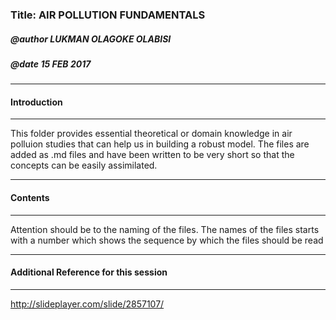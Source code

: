 
### Title:  AIR POLLUTION FUNDAMENTALS
##### @author LUKMAN OLAGOKE OLABISI
##### @date 15 FEB 2017


---------
#### Introduction
-----------
This folder provides essential theoretical or domain  knowledge in air polluion studies that can help us in building a robust model. The files are added as .md files and have been written to be very short so that the concepts can be easily assimilated.

---------
#### Contents
---------

<p>Attention should be to the naming of the files. The names of the files starts with a number which shows the sequence by which the files should be read</p>

----------
#### Additional Reference for this session 
-------

http://slideplayer.com/slide/2857107/
